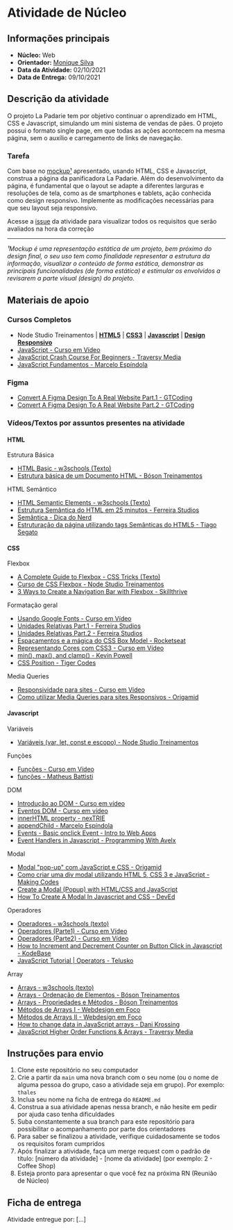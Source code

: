 # Atividade de Núcleo

## Informações principais

- **Núcleo:** Web
- **Orientador:** [Monique Silva](@moniquedsilva)
- **Data da Atividade:** 02/10/2021
- **Data de Entrega:** 09/10/2021

## Descrição da atividade

O projeto La Padarie tem por objetivo continuar o aprendizado em HTML, CSS e Javascript, simulando um mini sistema de vendas de pães. O projeto possui o formato single page, em que todas as ações acontecem na mesma página, sem o auxílio e carregamento de links de navegação.

### Tarefa

Com base no [mockup¹](https://www.figma.com/file/j8n0tlrXRZEk9R7IYUThs1/La-Padarie?node-id=2027%3A2) apresentado, usando HTML, CSS e Javascript, construa a página da panificadora La Padarie. Além do desenvolvimento da página, é fundamental que o layout se adapte a diferentes larguras e resoluções de tela, como as de smartphones e tablets, ação conhecida como design responsivo. Implemente as modificações necessárias para que seu layout seja responsivo.

Acesse a [issue](https://gitlab.com/InfoJrUFBA/nucleos/2021/03/web/-/issues/4) da atividade para visualizar todos os requisitos que serão avaliados na hora da correção

---

_¹Mockup é uma representação estática de um projeto, bem próximo do design final, o seu uso tem como finalidade representar a estrutura da informação, visualizar o conteúdo de forma estática, demonstrar as principais funcionalidades (de forma estática) e estimular os envolvidos a revisarem a parte visual (design) do projeto._

## Materiais de apoio

### Cursos Completos

- Node Studio Treinamentos
  | **[HTML5](https://youtube.com/playlist?list=PLwXQLZ3FdTVGKl3iPEyEWpFoYkMUxWW5O)**
  | **[CSS3](https://youtube.com/playlist?list=PLwXQLZ3FdTVGf7GUtiOFLc_9AXO25iIzG)**
  | **[Javascript](https://youtube.com/playlist?list=PLwXQLZ3FdTVF9Y0RbsuN54XYP7D0dZIlR)**
  | **[Design Responsivo](https://youtube.com/playlist?list=PLwXQLZ3FdTVFi6oHo_K4IYDcwCU5-f1x5)**
- [JavaScript - Curso em Vídeo](https://youtube.com/playlist?list=PLntvgXM11X6pi7mW0O4ZmfUI1xDSIbmTm)
- [JavaScript Crash Course For Beginners - Traversy Media](https://youtu.be/hdI2bqOjy3c)
- [JavaScript Fundamentos - Marcelo Espíndola](https://youtube.com/playlist?list=PLkiMYncb6g-2ypEzGZ8Zo-_46-IUJC3tu)

### Figma

- [Convert A Figma Design To A Real Website Part.1 - GTCoding](https://youtu.be/q_YNq0j_QfE)
- [Convert A Figma Design To A Real Website Part.2 - GTCoding](https://youtu.be/2r91B6ZwN_E)

### Vídeos/Textos por assuntos presentes na atividade

#### HTML

Estrutura Básica

- [HTML Basic - w3schools (Texto)](https://www.w3schools.com/html/html_basic.asp)
- [Estrutura básica de um Documento HTML - Bóson Treinamentos](https://youtu.be/hMAvQtQ97eE)

HTML Semântico

- [HTML Semantic Elements - w3schools (Texto)](https://www.w3schools.com/html/html5_semantic_elements.asp)
- [Estrutura Semântica do HTML em 25 minutos - Ferreira Studios](https://youtu.be/jEJUopJv12I)
- [Semântica - Dica do Nerd](https://youtu.be/NdAjp7X2CUI)
- [Estruturação da página utilizando tags Semânticas do HTML5 - Tiago Segato](https://youtu.be/6V3msF_YBQk)

#### CSS

Flexbox

- [A Complete Guide to Flexbox - CSS Tricks (Texto)](https://css-tricks.com/snippets/css/a-guide-to-flexbox/)
- [Curso de CSS Flexbox - Node Studio Treinamentos](https://youtube.com/playlist?list=PLwXQLZ3FdTVGjLmjwfRc0Q9TA5U-PCWp4)
- [3 Ways to Create a Navigation Bar with Flexbox - Skillthrive](https://youtu.be/PwWHL3RyQgk)

Formatação geral

- [Usando Google Fonts - Curso em Vídeo](https://youtu.be/FLuQonci9wU)
- [Unidades Relativas Part.1 - Ferreira Studios](https://youtu.be/etM0JBeFbf8)
- [Unidades Relativas Part.2 - Ferreira Studios](https://youtu.be/g__c-7M9Xzk)
- [Espaçamentos e a mágica do CSS Box Model - Rocketseat](https://youtu.be/nhW70H9H4gU)
- [Representando Cores com CSS3 - Curso em Vídeo](https://youtu.be/uKjKnztS3cY)
- [min(), max(), and clamp() - Kevin Powell](https://youtu.be/U9VF-4euyRo)
- [CSS Position - Tiger Codes](https://youtu.be/zPlt84S1L0U)

Media Queries

- [Responsividade para sites - Curso em Vídeo](https://youtu.be/WcGPSeuJDJ0)
- [Como utilizar Media Queries para sites Responsivos - Origamid](https://youtu.be/AltqAPZzAqo)

#### Javascript

Variáveis

- [Variáveis (var, let, const e escopo) - Node Studio Treinamentos](https://youtu.be/GmG5FkF2Hlc)

Funções

- [Funções - Curso em Vídeo](https://youtu.be/mc3TKp2XzhI)
- [funções - Matheus Battisti](https://youtu.be/ItzRdMj1lzw)

DOM

- [Introdução ao DOM - Curso em vídeo](https://youtu.be/WWZX8RWLxIk)
- [Eventos DOM - Curso em vídeo](https://youtu.be/wWnBB-mZIvY)
- [innerHTML property - nexTRIE](https://youtu.be/DSScGM_OtME)
- [appendChild - Marcelo Espíndola](https://youtu.be/wqyVBiEPd7E)
- [Events - Basic onclick Event - Intro to Web Apps](https://youtu.be/xj0DQI7N4Go)
- [Event Handlers in Javascript - Programming With Avelx](https://youtu.be/7UstS0hsHgI)

Modal

- [Modal "pop-up" com JavaScript e CSS - Origamid](https://youtu.be/fu-enUG2VEE)
- [Como criar uma div modal utilizando HTML 5, CSS 3 e JavaScript - Making Codes](https://youtu.be/IcbnEYaVs24)
- [Create a Modal (Popup) with HTML/CSS and JavaScript](https://youtu.be/XH5OW46yO8I)
- [How To Create A Modal In Javascript and CSS - DevEd](https://youtu.be/KjQ8uvAt9kQ)

Operadores

- [Operadores - w3schools (texto)](https://www.w3schools.com/js/js_operators.asp)
- [Operadores (Parte1) - Curso em Vídeo](https://youtu.be/hZG9ODUdxHo)
- [Operadores (Parte2) - Curso em Vídeo](https://youtu.be/BP63NhITvao)
- [How to Increment and Decrement Counter on Button Click in Javascript - KodeBase](https://youtu.be/wF2gOkBMmsk)
- [JavaScript Tutorial | Operators - Telusko](https://youtu.be/ULNJSTSJc7s)

Array

- [Arrays - w3schools (texto)](https://www.w3schools.com/js/js_arrays.asp)
- [Arrays - Ordenação de Elementos - Bóson Treinamentos](https://youtu.be/SkDZY7N0Ox8)
- [Arrays - Propriedades e Métodos - Bóson Treinamentos](https://youtu.be/Zz9tT9yCy9I)
- [Métodos de Arrays I - Webdesign em Foco](https://youtu.be/HrjwmnW5ua0)
- [Métodos de Arrays II - Webdesign em Foco](https://youtu.be/j5GnRNU4xS4)
- [How to change data in JavaScript arrays - Dani Krossing](https://youtu.be/rncGek3BCCA)
- [JavaScript Higher Order Functions & Arrays - Traversy Media](https://youtu.be/rRgD1yVwIvE)

## Instruções para envio

1. Clone este repositório no seu computador
2. Crie a partir da `main` uma nova branch com o seu nome (ou o nome de alguma pessoa do grupo, caso a atividade seja em grupo). Por exemplo: `thales`
3. Inclua seu nome na ficha de entrega do `README.md`
4. Construa a sua atividade apenas nessa branch, e não hesite em pedir por ajuda caso tenha dificuldades
5. Suba constantemente a sua branch para este repositório para possibilitar o acompanhamento por parte dos orientadores
6. Para saber se finalizou a atividade, verifique cuidadosamente se todos os requisitos foram cumpridos
7. Após finalizar a atividade, faça um merge request com o padrão de título: [número da atividade] - [nome da atividade] (por exemplo: 2 - Coffee Shop)
8. Esteja pronto para apresentar o que você fez na próxima RN (Reunião de Núcleo)

## Ficha de entrega

Atividade entregue por: [...]
